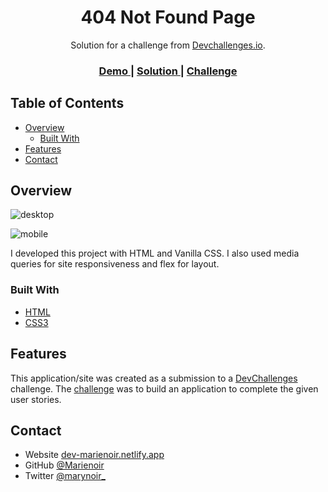 <!-- Please update value in the {}  -->

<h1 align="center">404 Not Found Page</h1>

<div align="center">
   Solution for a challenge from  <a href="http://devchallenges.io" target="_blank">Devchallenges.io</a>.
</div>

<div align="center">
  <h3>
    <a href="https://mary-404-page.netlify.app">
      Demo
    </a>
    <span> | </span>
    <a href="https://github.com/Marienoir/404-Not-Found-Page">
      Solution
    </a>
    <span> | </span>
    <a href="https://devchallenges.io/challenges/wBunSb7FPrIepJZAg0sY">
      Challenge
    </a>
  </h3>
</div>

<!-- TABLE OF CONTENTS -->

## Table of Contents

- [Overview](#overview)
  - [Built With](#built-with)
- [Features](#features)
- [Contact](#contact)

<!-- OVERVIEW -->

## Overview

![desktop](https://user-images.githubusercontent.com/40265625/135080815-7fca0fcb-2445-4e07-ada6-e1f17cc585dc.PNG)

![mobile](https://user-images.githubusercontent.com/40265625/135080491-58b5ce04-199a-453c-a6d5-288358e72f30.PNG)

I developed this project with HTML and Vanilla CSS. I also used media queries for site responsiveness and flex for layout.

### Built With

<!-- This section should list any major frameworks that you built your project using. Here are a few examples.-->

- [HTML](https://developer.mozilla.org/en-US/docs/Learn/Getting_started_with_the_web/HTML_basics)
- [CSS3](https://developer.mozilla.org/en-US/docs/Learn/CSS/First_steps)

## Features

<!-- List the features of your application or follow the template. Don't share the figma file here :) -->

This application/site was created as a submission to a [DevChallenges](https://devchallenges.io/challenges) challenge. The [challenge](https://devchallenges.io/challenges/wBunSb7FPrIepJZAg0sY) was to build an application to complete the given user stories.


## Contact

- Website [dev-marienoir.netlify.app](https://dev-marienoir.netlify.app})
- GitHub [@Marienoir](https://github.com/Marienoir)
- Twitter [@marynoir_](https://twitter.com/marynoir_)
